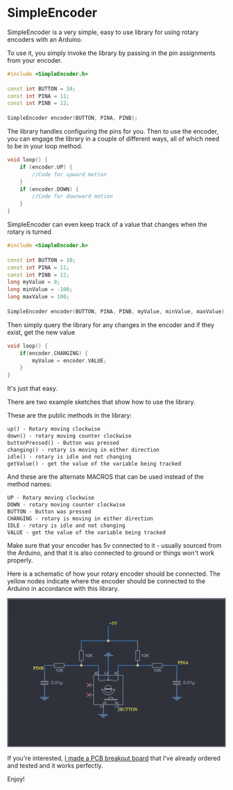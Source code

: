 # SimpleEncoder

SimpleEncoder is a very simple, easy to use library for using rotary encoders with an Arduino.

To use it, you simply invoke the library by passing in the pin assignments from your encoder.

```c++
#include <SimpleEncoder.h>

const int BUTTON = 10;
const int PINA = 11;
const int PINB = 12;

SimpleEncoder encoder(BUTTON, PINA, PINB);
```

The library handles configuring the pins for you. Then to use the encoder, you can engage the library
in a couple of different ways, all of which need to be in your loop method.

```c++
void loop() {
    if (encoder.UP) {
        //Code for upward motion
    }
    if (encoder.DOWN) {
        //Code for downward motion
    }
}
```

SimpleEncoder can even keep track of a value that changes when the rotary is turned

```c++
#include <SimpleEncoder.h>

const int BUTTON = 10;
const int PINA = 11;
const int PINB = 12;
long myValue = 0;
long minValue = -100;
long maxValue = 100;

SimpleEncoder encoder(BUTTON, PINA, PINB, myValue, minValue, maxValue);
```

Then simply query the library for any changes in the encoder and if they exist, get the new value

```c++
void loop() {
    if(encoder.CHANGING) {
        myValue = encoder.VALUE;
    }
}
```

It's just that easy. 

There are two example sketches that show how to use the library.

These are the public methods in the library:

```
up() - Rotary moving clockwise
down() - rotary moving counter clockwise
buttonPressed() - Button was pressed
changing() - rotary is moving in either direction
idle() - rotary is idle and not changing
getValue() - get the value of the variable being tracked
```

And these are the alternate MACROS that can be used instead of the method names:

```
UP - Rotary moving clockwise
DOWN - rotary moving counter clockwise
BUTTON - Button was pressed
CHANGING - rotary is moving in either direction
IDLE - rotary is idle and not changing
VALUE - get the value of the variable being tracked
```

Make sure that your encoder has 5v connected to it - usually sourced from the Arduino, and that it is also connected to ground or things won't work properly.

Here is a schematic of how your rotary encoder should be connected. The yellow nodes
indicate where the encoder should be connected to the Arduino in accordance
with this library. 

![Schematic](./img/Schematic1.png)

If you're interested, [I made a PCB breakout board](https://oshwlab.com/sims.mike/rotaryencoderbasic) that I've already ordered and tested and it works perfectly.


Enjoy!
